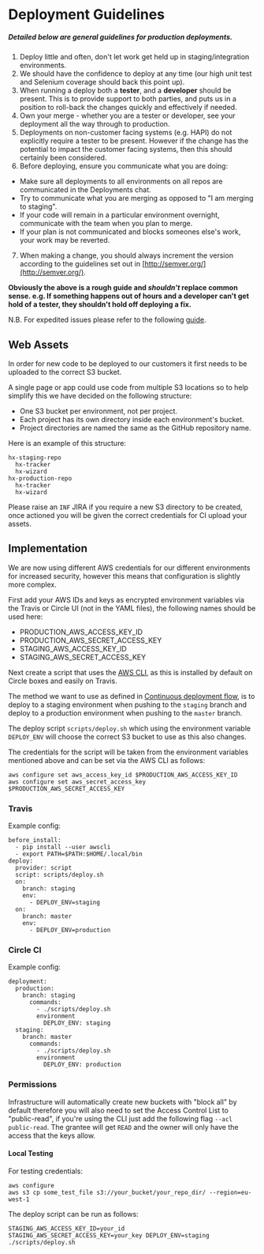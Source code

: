 # Deployment Guidelines

##### Detailed below are general guidelines for production deployments.

1. Deploy little and often, don't let work get held up in staging/integration environments. 
2. We should have the confidence to deploy at any time (our high unit test and Selenium coverage should back this point up).
3. When running a deploy both a **tester**, and a **developer** should be present. This is to provide support to both parties, and puts us in a position to roll-back the changes quickly and effectively if needed.
4. Own your merge - whether you are a tester or developer, see your deployment all the way through to production.
5. Deployments on non-customer facing systems (e.g. HAPI) do not explicitly require a tester to be present. However if the change has the potential to impact the customer facing systems, then this should certainly been considered.
6. Before deploying, ensure you communicate what you are doing:
  - Make sure all deployments to all environments on all repos are communicated in the Deployments chat. 
  - Try to communicate what you are merging as opposed to "I am merging to staging".
  - If your code will remain in a particular environment overnight, communicate with the team when you plan to merge.
  - If your plan is not communicated and blocks someones else's work, your work may be reverted. 
7. When making a change, you should always increment the version according to the guidelines set out in [http://semver.org/](http://semver.org/).

**Obviously the above is a rough guide and *shouldn't* replace common sense. e.g. If something happens out of hours and a developer can't get hold of a tester, they shouldn't hold off deploying a fix.**

N.B. For expedited issues please refer to the following [guide](expedited-procedure.md).

## Web Assets

In order for new code to be deployed to our customers it first needs to be uploaded to the correct S3 bucket.

A single page or app could use code from multiple S3 locations so to help simplify this we have decided on the following structure:

* One S3 bucket per environment, not per project.
* Each project has its own directory inside each environment's bucket.
* Project directories are named the same as the GitHub repository name.

Here is an example of this structure:

    hx-staging-repo
      hx-tracker
      hx-wizard
    hx-production-repo
      hx-tracker
      hx-wizard

Please raise an `INF` JIRA if you require a new S3 directory to be created, once actioned you will be given the correct credentials for CI upload your assets.

## Implementation

We are now using different AWS credentials for our different environments for increased security, however this means that configuration is slightly more complex.

First add your AWS IDs and keys as encrypted environment variables via the Travis or Circle UI (not in the YAML files), the following names should be used here:

* PRODUCTION_AWS_ACCESS_KEY_ID
* PRODUCTION_AWS_SECRET_ACCESS_KEY
* STAGING_AWS_ACCESS_KEY_ID
* STAGING_AWS_SECRET_ACCESS_KEY

Next create a script that uses the [AWS CLI](https://aws.amazon.com/cli/), as this is installed by default on Circle boxes and easily on Travis.

The method we want to use as defined in [Continuous deployment flow](cd-flow.md), is to deploy to a staging environment when pushing to the `staging` branch and deploy to a production environment when pushing to the `master` branch.

The deploy script `scripts/deploy.sh` which using the environment variable `DEPLOY_ENV` will choose the correct S3 bucket to use as this also changes.

The credentials for the script will be taken from the environment variables mentioned above and can be set via the AWS CLI as follows:

    aws configure set aws_access_key_id $PRODUCTION_AWS_ACCESS_KEY_ID
    aws configure set aws_secret_access_key $PRODUCTION_AWS_SECRET_ACCESS_KEY

### Travis

Example config:

    before_install:
      - pip install --user awscli
      - export PATH=$PATH:$HOME/.local/bin
    deploy:
      provider: script
      script: scripts/deploy.sh
      on:
        branch: staging
        env:
          - DEPLOY_ENV=staging
      on:
        branch: master
        env:
          - DEPLOY_ENV=production

### Circle CI

Example config:

    deployment:
      production:
        branch: staging
          commands:
            - ./scripts/deploy.sh
            environment
              DEPLOY_ENV: staging
      staging:
        branch: master
          commands:
            - ./scripts/deploy.sh
            environment
              DEPLOY_ENV: production

### Permissions

Infrastructure will automatically create new buckets with "block all" by default therefore you will also need to set the Access Control List to "public-read", if you're using the CLI just add the following flag `--acl public-read`. The grantee will get `READ` and the owner will only have the access that the keys allow.

#### Local Testing

For testing credentials:

    aws configure
    aws s3 cp some_test_file s3://your_bucket/your_repo_dir/ --region=eu-west-1 

The deploy script can be run as follows:

    STAGING_AWS_ACCESS_KEY_ID=your_id STAGING_AWS_SECRET_ACCESS_KEY=your_key DEPLOY_ENV=staging ./scripts/deploy.sh

